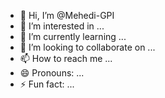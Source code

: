 - 👋 Hi, I’m @Mehedi-GPI
- 👀 I’m interested in ...
- 🌱 I’m currently learning ...
- 💞️ I’m looking to collaborate on ...
- 📫 How to reach me ...
- 😄 Pronouns: ...
- ⚡ Fun fact: ...

<!---
Mehedi-GPI/Mehedi-GPI is a ✨ special ✨ repository because its `README.md` (this file) appears on your GitHub profile.
You can click the Preview link to take a look at your changes.
--->
